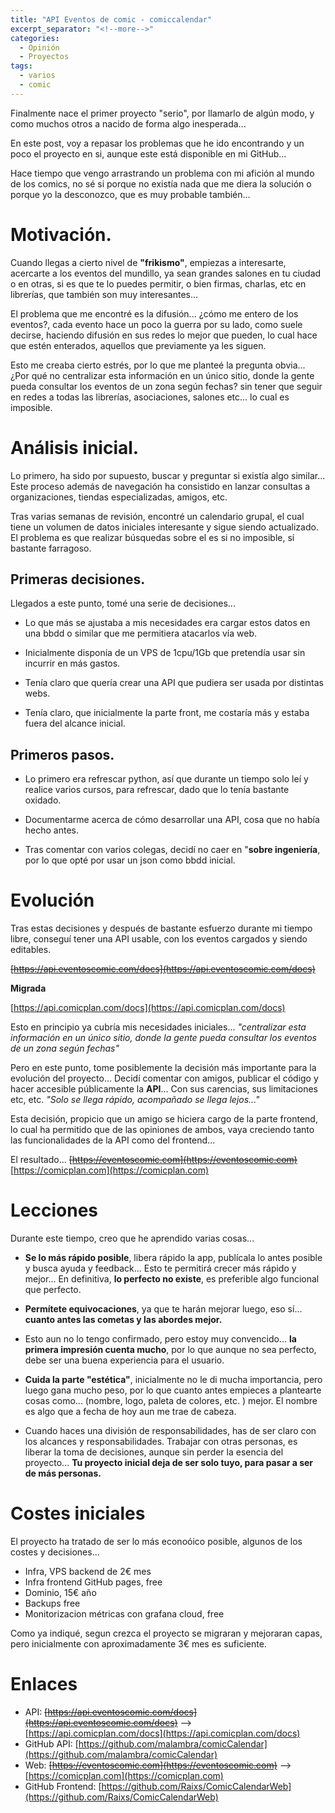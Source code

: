 ```yaml
---
title: "API Eventos de comic - comiccalendar"
excerpt_separator: "<!--more-->"
categories:
  - Opinión
  - Proyectos
tags:
  - varios
  - comic
---
```

Finalmente nace el primer proyecto "serio", por llamarlo de algún modo, y como muchos otros a nacido de forma algo inesperada...

En este post, voy a repasar los problemas que he ido encontrando y un poco el proyecto en si, aunque este está disponible en mi GitHub...

Hace tiempo que vengo arrastrando un problema con mi afición al mundo de los comics, no sé si porque no existía nada que me diera la solución o porque yo la desconozco, que es muy probable también...
<!--more-->

# Motivación.

Cuando llegas a cierto nivel de **"frikismo"**, empiezas a interesarte, acercarte a los eventos del mundillo, ya sean grandes salones en tu ciudad o en otras, si es que te lo puedes permitir, o bien firmas, charlas, etc en librerías, que también son muy interesantes...

El problema que me encontré es la difusión... ¿cómo me entero de los eventos?, cada evento hace un poco la guerra por su lado, como suele decirse, haciendo difusión en sus redes lo mejor que pueden, lo cual hace que estén enterados, aquellos que previamente ya les siguen.

Esto me creaba cierto estrés, por lo que me planteé la pregunta obvia... ¿Por qué no centralizar esta información en un único sitio, donde la gente pueda consultar los eventos de un zona según fechas? sin tener que seguir en redes a todas las librerías, asociaciones, salones etc... lo cual es imposible.

# Análisis inicial.

Lo primero, ha sido por supuesto, buscar y preguntar si existía algo similar...
Este proceso además de navegación ha consistido en lanzar consultas a organizaciones, tiendas especializadas, amigos, etc.

Tras varias semanas de revisión, encontré un calendario grupal, el cual tiene un volumen de datos iniciales interesante y sigue siendo actualizado. El problema es que realizar búsquedas sobre el es si no imposible, sí bastante farragoso.

## Primeras decisiones.

Llegados a este punto, tomé una serie de decisiones...

- Lo que más se ajustaba a mis necesidades era cargar estos datos en una bbdd o similar que me permitiera atacarlos vía web.

- Inicialmente disponía de un VPS de 1cpu/1Gb que pretendía usar sin incurrir en más gastos.

- Tenía claro que quería crear una API que pudiera ser usada por distintas webs.

- Tenía claro, que inicialmente la parte front, me costaría más y estaba fuera del alcance inicial.

## Primeros pasos.

- Lo primero era refrescar python, así que durante un tiempo solo leí y realice varios cursos, para refrescar, dado que lo tenía bastante oxidado.

- Documentarme acerca de cómo desarrollar una API, cosa que no había hecho antes.

- Tras comentar con varios colegas, decidí no caer en "**sobre ingeniería**, por lo que opté por usar un json como bbdd inicial.

# Evolución

Tras estas decisiones y después de bastante esfuerzo durante mi tiempo libre, conseguí tener una API usable, con los eventos cargados y siendo editables.

~~[https://api.eventoscomic.com/docs](https://api.eventoscomic.com/docs)~~

**Migrada**

[https://api.comicplan.com/docs](https://api.comicplan.com/docs)

Esto en principio ya cubría mis necesidades iniciales... *"centralizar esta información en un único sitio, donde la gente pueda consultar los eventos de un zona según fechas"*

Pero en este punto, tome posiblemente la decisión más importante para la evolución del proyecto... 
Decidí comentar con amigos, publicar el código y hacer accesible públicamente la **API**... Con sus carencias, sus limitaciones etc, etc. *"Solo se llega rápido, acompañado se llega lejos..."* 

Esta decisión, propicio que un amigo se hiciera cargo de la parte frontend, lo cual ha permitido que de las opiniones de ambos, vaya creciendo tanto las funcionalidades de la API como del frontend...

El resultado... ~~[https://eventoscomic.com](https://eventoscomic.com)~~  [https://comicplan.com](https://comicplan.com)

# Lecciones

Durante este tiempo, creo que he aprendido varias cosas...

- **Se lo más rápido posible**, libera rápido la app, publícala lo antes posible y busca ayuda y feedback... Esto te permitirá crecer más rápido y mejor... En definitiva, **lo perfecto no existe**, es preferible algo funcional que perfecto.

- **Permítete equivocaciones**, ya que te harán mejorar luego, eso sí... **cuanto antes las cometas y las abordes mejor.**

- Esto aun no lo tengo confirmado, pero estoy muy convencido... **la primera impresión cuenta mucho**, por lo que aunque no sea perfecto, debe ser una buena experiencia para el usuario.

- **Cuida la parte "estética"**, inicialmente no le di mucha importancia, pero luego gana mucho peso, por lo que cuanto antes empieces a plantearte cosas como... (nombre, logo, paleta de colores, etc. ) mejor. El nombre es algo que a fecha de hoy aun me trae de cabeza.

- Cuando haces una división de responsabilidades, has de ser claro con los alcances y responsabilidades. Trabajar con otras personas, es liberar la toma de decisiones, aunque sin perder la esencia del proyecto... **Tu proyecto inicial deja de ser solo tuyo, para pasar a ser de más personas.**

# Costes iniciales
El proyecto ha tratado de ser lo más econoóico posible, algunos de los costes y decisiones...

- Infra, VPS backend de 2€ mes
- Infra frontend GitHub pages, free
- Dominio, 15€ año
- Backups free
- Monitorizacion métricas con grafana cloud, free

Como ya indiqué, segun crezca el proyecto se migraran y mejoraran capas, pero inicialmente con aproximadamente 3€ mes es suficiente.

# Enlaces

- API: ~~[https://api.eventoscomic.com/docs](https://api.eventoscomic.com/docs)~~ --> [https://api.comicplan.com/docs](https://api.comicplan.com/docs)
- GitHub API: [https://github.com/malambra/comicCalendar](https://github.com/malambra/comicCalendar)
- Web: ~~[https://eventoscomic.com](https://eventoscomic.com)~~ --> [https://comicplan.com](https://comicplan.com)
- GitHub Frontend: [https://github.com/Raixs/ComicCalendarWeb](https://github.com/Raixs/ComicCalendarWeb)
